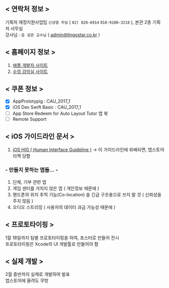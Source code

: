 ## < 연락처 정보 >
기획처 재정지원사업팁 `신상염 주임`  ( `02) 820-6914` `010-9100-3218` ), 본관 2층 기획처 사무실  
강사님 : `윤 성관 교수님` ( admin@lingostar.co.kr ) 

## < 홈페이지 정보 >
1. [애플 개발자 사이트](https://developer.apple.com/)
2. [수업 강의실 사이트](http://schoology.com/)

## < 쿠폰 정보 >
- [x] AppPrototypig : CAU_2017_1
- [x] iOS Dev Swift Basic : CAU_2017_1
- [ ] App Store Redeem for Auto Layout Tutor 앱 북
- [ ] Remote Support

## < iOS 가이드라인 문서 >
1. [iOS HIG ( Human Interface Guideline )](https://developer.apple.com/ios/human-interface-guidelines/overview/design-principles/) -> 이 가이드라인에 위배되면, 앱스토어 리젝 당함

### - 만들지 못하는 앱들… -
1. 단체, 기부 관련 앱
2. 게임 센터를 거치지 않은 앱 ( 개인정보 때문에 )
3. 핸드폰의 위치 추적 기능(Co-location) 을 긴급 구조용으로 쓰지 말 것 ( 신뢰성을 주지 않음 )
4. 오디오 스트리밍 ( 사용자의 데이터 과금 가능성 때문에 )

## < 프로토타이핑 >
1월 18일까지 팀별 프로토타이핑을 하여, 포스터로 만들어 전시  
프로토타이핑은 Xcode의 UI 개발툴로 만들어야 함

## < 실제 개발 >
2월 중반까지 실제로 개발하여 발표  
앱스토어에 올려도 무방